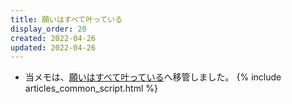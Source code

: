 ```yaml
---
title: 願いはすべて叶っている
display_order: 20
created: 2022-04-26
updated: 2022-04-26
---
```

- 当メモは、[願いはすべて叶っている](https://thinktwice.tech/life/consciousness_and_unconsciousness/all_my_wishes_have_come_true/)へ移管しました。
{% include articles_common_script.html %}
